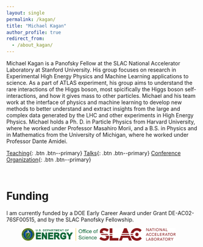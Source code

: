 ```yaml
---
layout: single
permalink: /kagan/
title: "Michael Kagan"
author_profile: true
redirect_from: 
  - /about_kagan/
---
```



Michael Kagan is a Panofsky Fellow at the SLAC National Accelerator Laboratory at Stanford University. His group focuses on research in Experimental High Energy Physics and Machine Learning applications to science. As a part of ATLAS experiment, his group aims to understand the rare interactions of the Higgs boson, most spicifically the Higgs boson self-interactions, and how it gives mass to other particles. Michael and his team work at the interface of physics and machine learning to develop new methods to better understand and extract insights from the large and complex data generated by the LHC and other experiments in High Energy Physics. Michael holds a Ph. D. in Particle Physics from Harvard University, where he worked under Professor Masahiro Morii, and a B.S. in Physics and in Mathematics from the University of Michigan, where he worked under Professor Dante Amidei.

[Teaching](/teaching/){: .btn .btn--primary} [Talks](/talks/){: .btn .btn--primary} [Conference Organization](/conference-organization/){: .btn .btn--primary}


<br />

# Funding

I am currently funded by a DOE Early Career Award under Grant DE-AC02-76SF00515, and by the SLAC Panofsky Fellowship.

<figure class="half">
    <a href="../images/DOE_Office_of_Science.jpg"><img src="../images/DOE_Office_of_Science.jpg" width="200"></a>
    <a href="/assets/images/image-filename-2-large.jpg"><img src="../images/SLAC.jpg" width="200"></a>
</figure>




